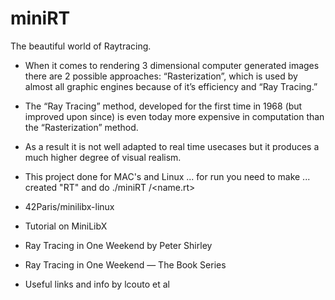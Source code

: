 # miniRT
The beautiful world of Raytracing. 
- When it comes to rendering 3 dimensional computer generated images there are 2 possible approaches: “Rasterization”, which is used by almost all graphic engines because of it’s efficiency and “Ray Tracing.”
- The “Ray Tracing” method, developed for the first time in 1968 (but improved upon since) is even today more expensive in computation than the “Rasterization” method.
- As a result it is not well adapted to real time usecases but it produces a much higher degree of visual realism.
- This project done for MAC's and Linux ... for run you need to make ... created "RT" and do ./miniRT <scenes>/<name.rt>

- 42Paris/minilibx-linux
- Tutorial on MiniLibX
- Ray Tracing in One Weekend by Peter Shirley
- Ray Tracing in One Weekend — The Book Series
- Useful links and info by lcouto et al
